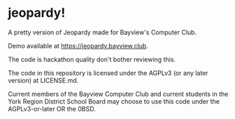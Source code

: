 # jeopardy!

A pretty version of Jeopardy made for Bayview's Computer Club.

Demo available at https://jeopardy.bayview.club.

The code is hackathon quality don't bother reviewing this.

The code in this repository is licensed under the AGPLv3 (or any later version) at LICENSE.md.

Current members of the Bayview Computer Club and current students in the York Region District School Board may choose to use this code under the AGPLv3-or-later OR the 0BSD.

